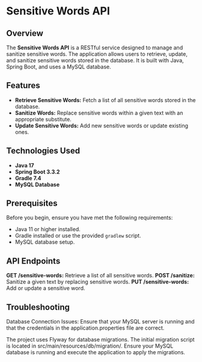 # Sensitive Words API

## Overview

The **Sensitive Words API** is a RESTful service designed to manage and sanitize sensitive words. The application allows users to retrieve, update, and sanitize sensitive words stored in the database. It is built with Java, Spring Boot, and uses a MySQL database.

## Features

- **Retrieve Sensitive Words:** Fetch a list of all sensitive words stored in the database.
- **Sanitize Words:** Replace sensitive words within a given text with an appropriate substitute.
- **Update Sensitive Words:** Add new sensitive words or update existing ones.

## Technologies Used

- **Java 17**
- **Spring Boot 3.3.2**
- **Gradle 7.4**
- **MySQL Database**

## Prerequisites

Before you begin, ensure you have met the following requirements:

- Java 11 or higher installed.
- Gradle installed or use the provided `gradlew` script.
- MySQL database setup.

## API Endpoints
**GET /sensitive-words:** Retrieve a list of all sensitive words.
**POST /sanitize:** Sanitize a given text by replacing sensitive words.
**PUT /sensitive-words:** Add or update a sensitive word.


## Troubleshooting
Database Connection Issues: Ensure that your MySQL server is running and that the credentials in the application.properties file are correct.

The project uses Flyway for database migrations. The initial migration script is located in src/main/resources/db/migration/. Ensure your MySQL database is running and execute the application to apply the migrations.


